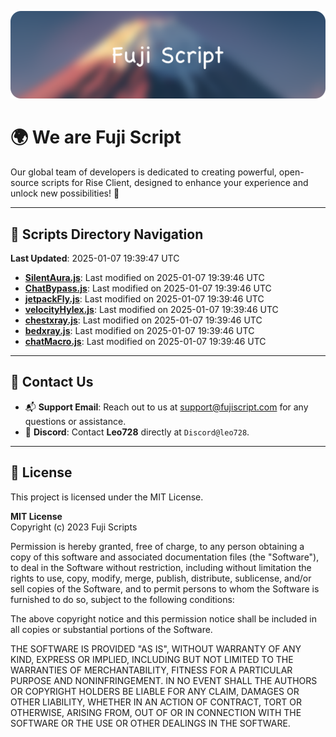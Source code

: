 ![Banner](.github/b.webp)

# 🌍 **We are Fuji Script**

Our global team of developers is dedicated to creating powerful, open-source scripts for Rise Client, designed to enhance your experience and unlock new possibilities! 🌟

---
<!-- SCRIPTS_NAVIGATION_START -->
## 📂 **Scripts Directory Navigation**

**Last Updated**: 2025-01-07 19:39:47 UTC

- **[SilentAura.js](scripts/SilentAura.js)**: Last modified on 2025-01-07 19:39:46 UTC
- **[ChatBypass.js](scripts/ChatBypass.js)**: Last modified on 2025-01-07 19:39:46 UTC
- **[jetpackFly.js](scripts/jetpackFly.js)**: Last modified on 2025-01-07 19:39:46 UTC
- **[velocityHylex.js](scripts/velocityHylex.js)**: Last modified on 2025-01-07 19:39:46 UTC
- **[chestxray.js](scripts/chestxray.js)**: Last modified on 2025-01-07 19:39:46 UTC
- **[bedxray.js](scripts/bedxray.js)**: Last modified on 2025-01-07 19:39:46 UTC
- **[chatMacro.js](scripts/chatMacro.js)**: Last modified on 2025-01-07 19:39:46 UTC

<!-- SCRIPTS_NAVIGATION_END -->

---

## 💬 **Contact Us**  
- 📬 **Support Email**: Reach out to us at [support@fujiscript.com](mailto:support@fujiscript.com) for any questions or assistance.  
- 💬 **Discord**: Contact **Leo728** directly at `Discord@leo728`.

---

## 📜 **License**

This project is licensed under the MIT License.  

**MIT License**  
Copyright (c) 2023 Fuji Scripts  

Permission is hereby granted, free of charge, to any person obtaining a copy of this software and associated documentation files (the "Software"), to deal in the Software without restriction, including without limitation the rights to use, copy, modify, merge, publish, distribute, sublicense, and/or sell copies of the Software, and to permit persons to whom the Software is furnished to do so, subject to the following conditions:  

The above copyright notice and this permission notice shall be included in all copies or substantial portions of the Software.  

THE SOFTWARE IS PROVIDED "AS IS", WITHOUT WARRANTY OF ANY KIND, EXPRESS OR IMPLIED, INCLUDING BUT NOT LIMITED TO THE WARRANTIES OF MERCHANTABILITY, FITNESS FOR A PARTICULAR PURPOSE AND NONINFRINGEMENT. IN NO EVENT SHALL THE AUTHORS OR COPYRIGHT HOLDERS BE LIABLE FOR ANY CLAIM, DAMAGES OR OTHER LIABILITY, WHETHER IN AN ACTION OF CONTRACT, TORT OR OTHERWISE, ARISING FROM, OUT OF OR IN CONNECTION WITH THE SOFTWARE OR THE USE OR OTHER DEALINGS IN THE SOFTWARE.  
